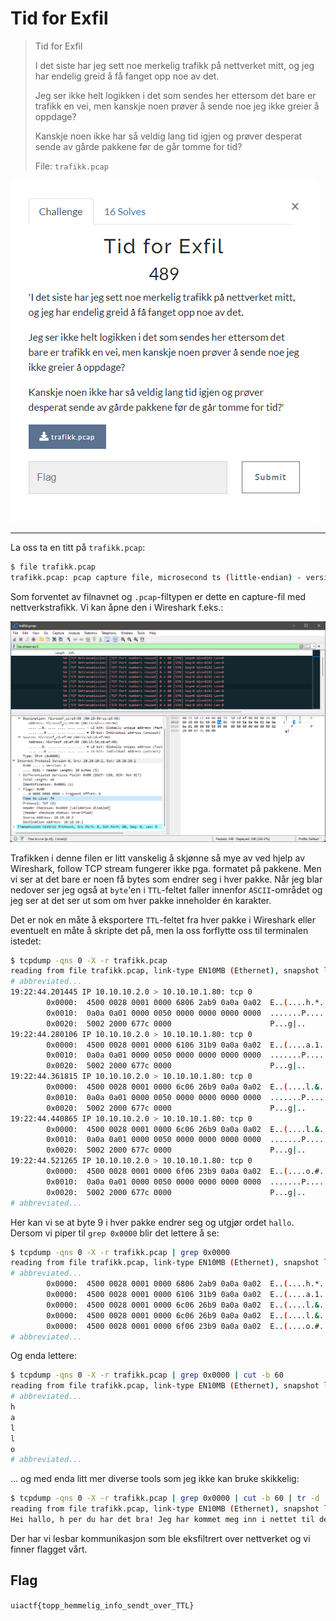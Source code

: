 # Tid for Exfil

> Tid for Exfil
>
> I det siste har jeg sett noe merkelig trafikk på nettverket mitt, og jeg har endelig greid å få fanget opp noe av det.
>
> Jeg ser ikke helt logikken i det som sendes her ettersom det bare er trafikk en vei, men kanskje noen prøver å sende noe jeg ikke greier å oppdage?
>
> Kanskje noen ikke har så veldig lang tid igjen og prøver desperat sende av gårde pakkene før de går tomme for tid?
>
> File: `trafikk.pcap`

![](00.png)

---

La oss ta en titt på `trafikk.pcap`:

```bash
$ file trafikk.pcap
trafikk.pcap: pcap capture file, microsecond ts (little-endian) - version 2.4 (Ethernet, capture length 262144)
```

Som forventet av filnavnet og `.pcap`-filtypen er dette en capture-fil med nettverkstrafikk. Vi kan åpne den i Wireshark f.eks.:

![](01.png)

Trafikken i denne filen er litt vanskelig å skjønne så mye av ved hjelp av Wireshark, follow TCP stream fungerer ikke pga. formatet på pakkene. Men vi ser at det bare er noen få bytes som endrer seg i hver pakke. Når jeg blar nedover ser jeg også at `byte`'en i `TTL`-feltet faller innenfor `ASCII`-området og jeg ser at det ser ut som om hver pakke inneholder én karakter.

Det er nok en måte å eksportere `TTL`-feltet fra hver pakke i Wireshark eller eventuelt en måte å skripte det på, men la oss forflytte oss til terminalen istedet:

```bash
$ tcpdump -qns 0 -X -r trafikk.pcap
reading from file trafikk.pcap, link-type EN10MB (Ethernet), snapshot length 262144
# abbreviated...
19:22:44.201445 IP 10.10.10.2.0 > 10.10.10.1.80: tcp 0
        0x0000:  4500 0028 0001 0000 6806 2ab9 0a0a 0a02  E..(....h.*.....
        0x0010:  0a0a 0a01 0000 0050 0000 0000 0000 0000  .......P........
        0x0020:  5002 2000 677c 0000                      P...g|..
19:22:44.280106 IP 10.10.10.2.0 > 10.10.10.1.80: tcp 0
        0x0000:  4500 0028 0001 0000 6106 31b9 0a0a 0a02  E..(....a.1.....
        0x0010:  0a0a 0a01 0000 0050 0000 0000 0000 0000  .......P........
        0x0020:  5002 2000 677c 0000                      P...g|..
19:22:44.361815 IP 10.10.10.2.0 > 10.10.10.1.80: tcp 0
        0x0000:  4500 0028 0001 0000 6c06 26b9 0a0a 0a02  E..(....l.&.....
        0x0010:  0a0a 0a01 0000 0050 0000 0000 0000 0000  .......P........
        0x0020:  5002 2000 677c 0000                      P...g|..
19:22:44.440865 IP 10.10.10.2.0 > 10.10.10.1.80: tcp 0
        0x0000:  4500 0028 0001 0000 6c06 26b9 0a0a 0a02  E..(....l.&.....
        0x0010:  0a0a 0a01 0000 0050 0000 0000 0000 0000  .......P........
        0x0020:  5002 2000 677c 0000                      P...g|..
19:22:44.521265 IP 10.10.10.2.0 > 10.10.10.1.80: tcp 0
        0x0000:  4500 0028 0001 0000 6f06 23b9 0a0a 0a02  E..(....o.#.....
        0x0010:  0a0a 0a01 0000 0050 0000 0000 0000 0000  .......P........
        0x0020:  5002 2000 677c 0000                      P...g|..
# abbreviated...
```

Her kan vi se at byte 9 i hver pakke endrer seg og utgjør ordet `hallo`. Dersom vi piper til `grep 0x0000` blir det lettere å se:

```bash
$ tcpdump -qns 0 -X -r trafikk.pcap | grep 0x0000
reading from file trafikk.pcap, link-type EN10MB (Ethernet), snapshot length 262144
# abbreviated...
        0x0000:  4500 0028 0001 0000 6806 2ab9 0a0a 0a02  E..(....h.*.....
        0x0000:  4500 0028 0001 0000 6106 31b9 0a0a 0a02  E..(....a.1.....
        0x0000:  4500 0028 0001 0000 6c06 26b9 0a0a 0a02  E..(....l.&.....
        0x0000:  4500 0028 0001 0000 6c06 26b9 0a0a 0a02  E..(....l.&.....
        0x0000:  4500 0028 0001 0000 6f06 23b9 0a0a 0a02  E..(....o.#.....
# abbreviated...
```

Og enda lettere:

```bash
$ tcpdump -qns 0 -X -r trafikk.pcap | grep 0x0000 | cut -b 60
reading from file trafikk.pcap, link-type EN10MB (Ethernet), snapshot length 262144
# abbreviated...
h
a
l
l
o
# abbreviated...
```

... og med enda litt mer diverse tools som jeg ikke kan bruke skikkelig:

```bash
$ tcpdump -qns 0 -X -r trafikk.pcap | grep 0x0000 | cut -b 60 | tr -d '\n' | sed 's/\./\ /g'
reading from file trafikk.pcap, link-type EN10MB (Ethernet), snapshot length 262144
Hei hallo, h per du har det bra! Jeg har kommet meg inn i nettet til denne karen n  og h per jeg f r sendt ut noe data slik at vi f r noe verdi av dette  Meldingen jeg har snappet opp internt til n  er: uiactf{topp_hemmelig_info_sendt_over_TTL}   Motatt? ? Nei? Hm, hvordan f r jeg noe svar her da tru  Kanskje ikke ha sourceport 0 hjelper kanskje
```

Der har vi lesbar kommunikasjon som ble eksfiltrert over nettverket og vi finner flagget vårt.


## Flag

`uiactf{topp_hemmelig_info_sendt_over_TTL}`
